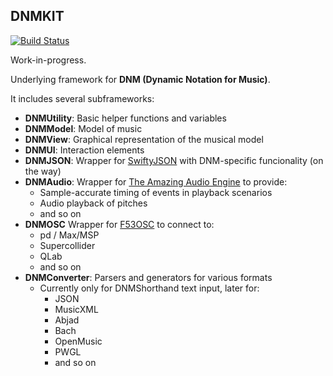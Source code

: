 ## DNMKIT

[![Build Status](https://travis-ci.org/jsbean/DNMKit.svg)](https://travis-ci.org/jsbean/DNMKit)

Work-in-progress.

Underlying framework for **DNM (Dynamic Notation for Music)**.

It includes several subframeworks:

* **DNMUtility**: Basic helper functions and variables
* **DNMModel**: Model of music
* **DNMView**: Graphical representation of the musical model
* **DNMUI**: Interaction elements
* **DNMJSON**: Wrapper for [SwiftyJSON](https://github.com/SwiftyJSON/SwiftyJSON) with DNM-specific funcionality (on the way)
* **DNMAudio**: Wrapper for [The Amazing Audio Engine](https://github.com/TheAmazingAudioEngine/TheAmazingAudioEngine) to provide:
    * Sample-accurate timing of events in playback scenarios
    * Audio playback of pitches
    * and so on
* **DNMOSC** Wrapper for [F53OSC](https://github.com/Figure53/F53OSC) to connect to:
    * pd / Max/MSP
    * Supercollider
    * QLab
    * and so on
* **DNMConverter**: Parsers and generators for various formats 
    * Currently only for DNMShorthand text input, later for:
        * JSON
        * MusicXML
        * Abjad
        * Bach
        * OpenMusic
        * PWGL
        * and so on



